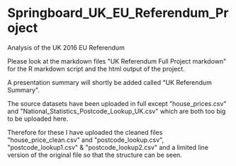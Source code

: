 # Springboard_UK_EU_Referendum_Project
Analysis of the UK 2016 EU Referendum

Please look at the markdown files "UK Referendum Full Project markdown" for the R markdown script and the html output of the project.

A presentation summary will shortly be added called "UK Referendum Summary".

The source datasets have been uploaded in full except "house_prices.csv" and "National_Statistics_Postcode_Lookup_UK.csv" which are both too big to be uploaded here.

Therefore for these I have uploaded the cleaned files "house_price_clean.csv" and "postcode_lookup.csv", "postcode_lookup1.csv" & "postcode_lookup2.csv" and a limited line version of the original file so that the structure can be seen.
